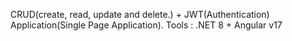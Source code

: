 CRUD(create, read, update and delete.) + JWT(Authentication) Application(Single Page Application). Tools : .NET 8 + Angular v17
